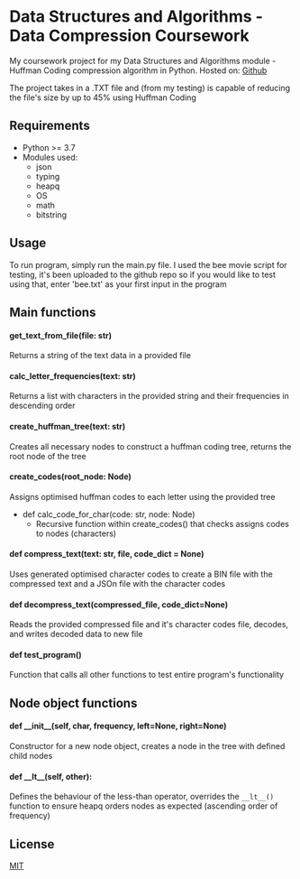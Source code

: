# Data Structures and Algorithms - Data Compression Coursework
My coursework project for my Data Structures and Algorithms module - Huffman Coding compression algorithm
in Python. Hosted on: [Github](https://github.com/lucas-ps/Huffman-Code-compression-python-project/)

The project takes in a .TXT file and (from my testing) is capable of reducing the file's size by up to 45% using Huffman
Coding

## Requirements
- Python >= 3.7
- Modules used:
  * json
  * typing
  * heapq
  * OS
  * math
  * bitstring

## Usage

To run program, simply run the main.py file. I used the bee movie script for testing, it's been uploaded to the github 
repo so if you would like to test using that, enter 'bee.txt' as your first input in the program
## Main functions

#### get_text_from_file(file: str)
Returns a string of the text data in a provided file
#### calc_letter_frequencies(text: str)
Returns a list with characters in the provided string and their frequencies in descending order
#### create_huffman_tree(text: str)
Creates all necessary nodes to construct a huffman coding tree, returns the root node of the tree
#### create_codes(root_node: Node) 
Assigns optimised huffman codes to each letter using the provided tree
- def calc_code_for_char(code: str, node: Node)
  * Recursive function  within create_codes() that checks assigns codes to nodes (characters)
#### def compress_text(text: str, file, code_dict = None)
Uses generated optimised character codes to create a BIN file with the compressed text and a JSOn file with the 
character codes
#### def decompress_text(compressed_file, code_dict=None)
Reads the provided compressed file and it's character codes file, decodes, and writes decoded data to new file
#### def test_program()
Function that calls all other functions to test entire program's functionality
## Node object functions
#### def \_\_init__(self, char, frequency, left=None, right=None)
Constructor for a new node object, creates a node in the tree with defined child nodes
#### def \_\_lt__(self, other):
Defines the behaviour of the less-than operator, overrides the `__lt__()` function to ensure heapq orders nodes
as expected (ascending order of frequency)

## License
[MIT](https://choosealicense.com/licenses/mit/)
